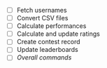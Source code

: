 - [ ] Fetch usernames
- [ ] Convert CSV files
- [ ] Calculate performances
- [ ] Calculate and update ratings
- [ ] Create contest record
- [ ] Update leaderboards
- [ ] *Overall commands*
